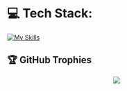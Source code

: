 # 💻 Tech Stack:
[![My Skills](https://skillicons.dev/icons?i=javascript,typescript,nodejs,python,linux,mongo,postgres,express,bash,git,;&perline=12)](https://skillicons.dev)

## 🏆 GitHub Trophies

<p align="center">
  <img src="https://github-profile-trophy.vercel.app/?username=habert-kungu&theme=tokyonight&no-frame=true&no-bg=true&margin-w=4" />
</p>
